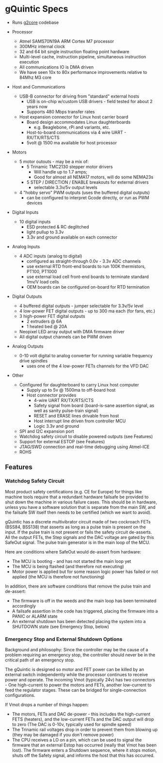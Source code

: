 # gQuintic Specs
- Runs [g2core](https://github.com/synthetos/g2) codebase

- Processor
  - Atmel SAMS70N19A ARM Cortex M7 processor
  - 300MHz internal clock
  - 32 and 64 bit single instruction floating point hardware
  - Multi-level cache, instruction pipeline, simultaneous instruction execution
  - All communications IO is DMA driven
  - We have seen 10x to 80x performance improvements relative to 84Mhz M3 core

- Host and Communications
  - USB-B connector for driving from "standard" external hosts
    - USB is on-chip w/custom USB drivers - field tested for about 2 years now
    - Supports 480 Mbps transfer rates
  - Host expansion connector for Linux host carrier board
    - Board design accommodates Linux daughterboards 
      - e.g. Beaglebone, rPi and variants, etc.
    - Host-to-board communications via 4 wire UART - RX/TX/RTS/CTS
    - 5volt @ 1500 ma available for host processor

- Motors
  - 5 motor outouts - may be a mix of:
    - 5 Trinamic TMC2130 stepper motor drivers
      - Will handle up to 1.7 amps;
      - Good for almost all NEMA17 motors, will do some NEMA23s
    - 5 STEP / DIRECTION / ENABLE breakouts for external drivers  
      - selectable 3.3v/5v output levels
  - 4 "hobby servo" PWM outputs (uses the buffered digital outputs)
    - can be configured to interpret Gcode directly, or run as PWM devices

- Digital Inputs
  - 10 digital inputs
    - ESD protected & RC deglitched
    - light pullup to 3.3v
    - 3.3v and ground available on each connector  

- Analog Inputs
  - 4 ADC inputs (analog to digital)
    - configured as straight-through 0.0v - 3.3v ADC channels
    - use external RTD front-end boards to run 100K thermistors, PT100, PT1000
    - use external load cell front-end boards to terminate standard 1mv/V load cells  
    - OEM boards can be configured on-board for RTD termination

- Digital Outputs
  - 4 buffered digital outputs - jumper selectable for 3.3v/5v level
  - 4 low-power FET digital outputs - up to 300 ma each (for fans, etc.)
  - 3 high-power FET digital outputs 
    - 2 extruders @ 6A
    - 1 heated bed @ 20A
  - Neopixel LED array output with DMA firmware driver
  - All digital output channels can be PWM driven

- Analog Outputs
  - 0-10 volt digital to analog converter for running variable frequency drive spindles
    - uses one of the 4 low-power FETs channels for the VFD DAC

- Other
  - Configured for daughterboard to carry Linux host computer
    - Supply up to 5v @ 1500ma to off-board host
    - Host connector provides
       - 4-wire UART RX/TX/RTS/CTS
       - Safety signal from board (board-is-sane assertion signal, as well as sanity pulse-train signal)
       - RESET and ERASE lines drivable from host
       - Host interrupt line driven from controller MCU
       - Logic 3.3v and ground 
  - SPI and I2C expansion port
  - Watchdog safety circuit to disable powered outputs (see Features)
  - Support for external ESTOP (see Features)
  - JTAG/SWD connection and real-time debugging using Atmel-ICE
  - ROHS

## Features

### Watchdog Safety Circuit
Most product safety certifications (e.g. CE for Europe) for things like machine tools require that a redundant hardware failsafe be provided to shut down the machine in various failure cases. This should be in hardware, unless you have a software solution that is separate from the main SW, and the failsafe SW itself then needs to be certified (which we want to avoid).

gQuintic has a discrete multivibrator circuit made of two cockroach FETs (BSS84, BSS138) that asserts as long as a pulse train is present on the input. If the pulse train is not present or fails the safety circuit de-asserts. All the output FETs, the Step signals and the DAC voltage are gated by this SafeOut signal. The pulse train generator is in the main loop of the MCU. 

Here are conditions where SafeOut would de-assert from hardware:
* The MCU is booting - and has not started the main loop yet
* The MCU is being flashed (and therefore not executing)
* Motor power is applied but for some reason logic power has failed or not applied (the MCU is therefore not functioning)

In addition, there are software conditions that remove the pulse train and de-assert:
* The firmware is off in the weeds and the main loop has been terminated accordingly 
* A failsafe assertion in the code has triggered, placing the firmware into a PANIC or ALARM state
* An external shutdown has been detected placing the system into a SHUTDOWN state (see Emergency Stop, below)

### Emergency Stop and External Shutdown Options
Background and philosophy: Since the controller may be the cause of a problem requiring an emergency stop, the controller should never be in the critical path of an emergency stop.

The gQuintic is designed so motor and FET power can be killed by an external switch independently while the processor continues to receive power and operate. The incoming Vmot (typically 24v) has two connectors - One high-current to power the motors and FETs, another low-current to feed the regulator stages. These can be bridged for single-connection configurations.

If Vmot drops a number of things happen:
* The motors, FETs and DAC de-power - this includes the high-current FETS (heaters), and the low-current FETs and the DAC output will drop to zero (The DAC is 0-10v, typically used for spindle speed)
* The Trinamic rail voltages drop in order to prevent them from blowing up (they may be damaged if you don't remove power)
* The CPU receives a LO on a pin, which can be used to signal the firmware that an external Estop has occurred (really that Vmot has been lost). The firmware enters a Shutdown sequence, where it stops motion, shuts off the Safety signal, and informs the host that this has occurred.
